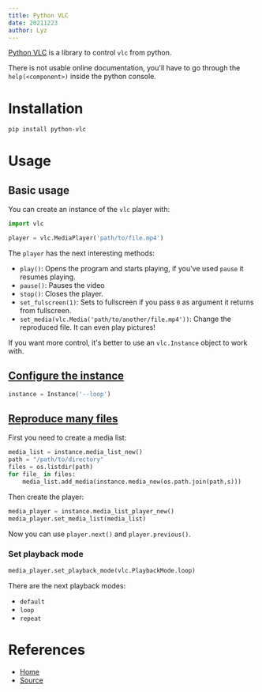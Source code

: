 ```yaml
---
title: Python VLC
date: 20211223
author: Lyz
---
```


[Python VLC](https://wiki.videolan.org/Python_bindings/) is a library to control
`vlc` from python.

There is not usable online documentation, you'll have to go through the
`help(<component>)` inside the python console.

# Installation

```bash
pip install python-vlc
```

# Usage

## Basic usage

You can create an instance of the `vlc` player with:

```python
import vlc

player = vlc.MediaPlayer('path/to/file.mp4')
```

The `player` has the next interesting methods:

* `play()`: Opens the program and starts playing, if you've used `pause` it
    resumes playing.
* `pause()`: Pauses the video
* `stop()`: Closes the player.
* `set_fulscreen(1)`: Sets to fullscreen if you pass `0` as argument it returns
    from fullscreen.
* `set_media(vlc.Media('path/to/another/file.mp4'))`: Change the reproduced
    file. It can even play pictures!

If you want more control, it's better to use an `vlc.Instance` object to work
with.

## [Configure the instance](https://stackoverflow.com/questions/56103533/how-can-i-control-vlc-media-player-through-a-python-scripte)

```python
instance = Instance('--loop')
```

## [Reproduce many files](https://stackoverflow.com/questions/56103533/how-can-i-control-vlc-media-player-through-a-python-scripte)

First you need to create a media list:

```python
media_list = instance.media_list_new()
path = "/path/to/directory"
files = os.listdir(path)
for file_ in files:
    media_list.add_media(instance.media_new(os.path.join(path,s)))
```

Then create the player:

```python
media_player = instance.media_list_player_new()
media_player.set_media_list(media_list)
```

Now you can use `player.next()` and `player.previous()`.

### Set playback mode

```python
media_player.set_playback_mode(vlc.PlaybackMode.loop)
```

There are the next playback modes:

* `default`
* `loop`
* `repeat`

# References

* [Home](https://wiki.videolan.org/Python_bindings/)
* [Source](https://git.videolan.org/?p=vlc/bindings/python.git;a=summary)
